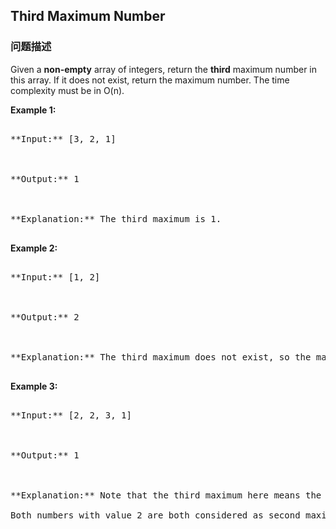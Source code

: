 ## Third Maximum Number  
### 问题描述
Given a **non-empty** array of integers, return the **third** maximum number in this array. If it does not exist, return the maximum number. The time complexity must be in O(n).

**Example 1:**<br />
<pre>
**Input:** [3, 2, 1]

**Output:** 1

**Explanation:** The third maximum is 1.
</pre>


**Example 2:**<br />
<pre>
**Input:** [1, 2]

**Output:** 2

**Explanation:** The third maximum does not exist, so the maximum (2) is returned instead.
</pre>


**Example 3:**<br />
<pre>
**Input:** [2, 2, 3, 1]

**Output:** 1

**Explanation:** Note that the third maximum here means the third maximum distinct number.
Both numbers with value 2 are both considered as second maximum.
</pre>

